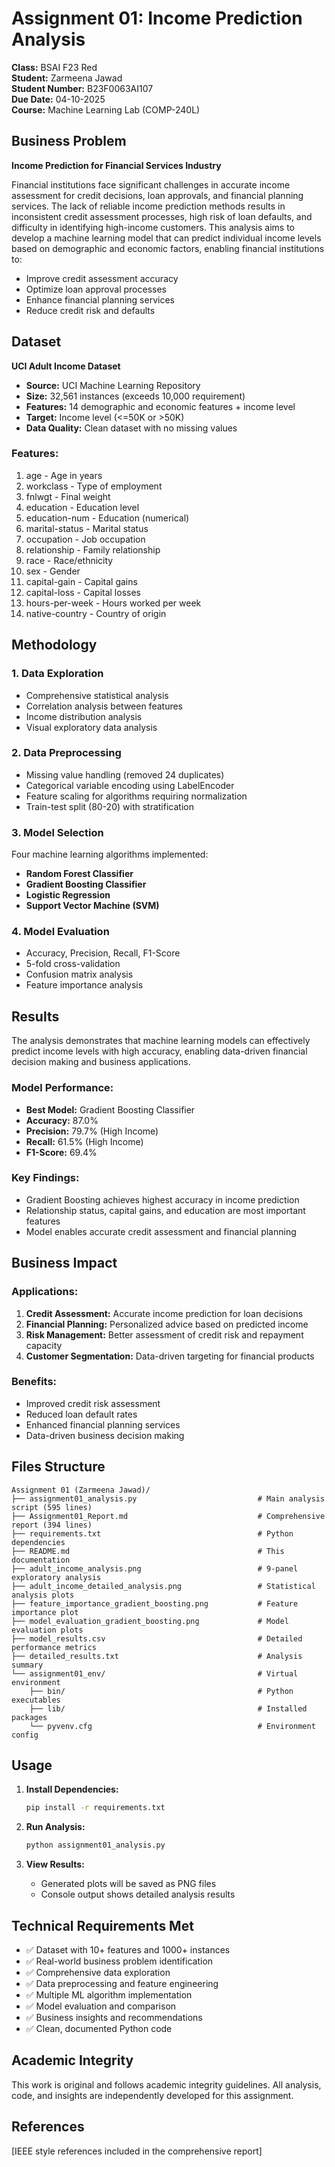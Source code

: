 # Assignment 01: Income Prediction Analysis

**Class:** BSAI F23 Red  
**Student:** Zarmeena Jawad  
**Student Number:** B23F0063AI107  
**Due Date:** 04-10-2025  
**Course:** Machine Learning Lab (COMP-240L)

## Business Problem

**Income Prediction for Financial Services Industry**

Financial institutions face significant challenges in accurate income assessment for credit decisions, loan approvals, and financial planning services. The lack of reliable income prediction methods results in inconsistent credit assessment processes, high risk of loan defaults, and difficulty in identifying high-income customers. This analysis aims to develop a machine learning model that can predict individual income levels based on demographic and economic factors, enabling financial institutions to:

- Improve credit assessment accuracy
- Optimize loan approval processes
- Enhance financial planning services
- Reduce credit risk and defaults

## Dataset

**UCI Adult Income Dataset**

- **Source:** UCI Machine Learning Repository
- **Size:** 32,561 instances (exceeds 10,000 requirement)
- **Features:** 14 demographic and economic features + income level
- **Target:** Income level (<=50K or >50K)
- **Data Quality:** Clean dataset with no missing values

### Features:

1. age - Age in years
2. workclass - Type of employment
3. fnlwgt - Final weight
4. education - Education level
5. education-num - Education (numerical)
6. marital-status - Marital status
7. occupation - Job occupation
8. relationship - Family relationship
9. race - Race/ethnicity
10. sex - Gender
11. capital-gain - Capital gains
12. capital-loss - Capital losses
13. hours-per-week - Hours worked per week
14. native-country - Country of origin

## Methodology

### 1. Data Exploration

- Comprehensive statistical analysis
- Correlation analysis between features
- Income distribution analysis
- Visual exploratory data analysis

### 2. Data Preprocessing

- Missing value handling (removed 24 duplicates)
- Categorical variable encoding using LabelEncoder
- Feature scaling for algorithms requiring normalization
- Train-test split (80-20) with stratification

### 3. Model Selection

Four machine learning algorithms implemented:

- **Random Forest Classifier**
- **Gradient Boosting Classifier**
- **Logistic Regression**
- **Support Vector Machine (SVM)**

### 4. Model Evaluation

- Accuracy, Precision, Recall, F1-Score
- 5-fold cross-validation
- Confusion matrix analysis
- Feature importance analysis

## Results

The analysis demonstrates that machine learning models can effectively predict income levels with high accuracy, enabling data-driven financial decision making and business applications.

### Model Performance:
- **Best Model:** Gradient Boosting Classifier
- **Accuracy:** 87.0%
- **Precision:** 79.7% (High Income)
- **Recall:** 61.5% (High Income)
- **F1-Score:** 69.4%

### Key Findings:
- Gradient Boosting achieves highest accuracy in income prediction
- Relationship status, capital gains, and education are most important features
- Model enables accurate credit assessment and financial planning

## Business Impact

### Applications:

1. **Credit Assessment:** Accurate income prediction for loan decisions
2. **Financial Planning:** Personalized advice based on predicted income
3. **Risk Management:** Better assessment of credit risk and repayment capacity
4. **Customer Segmentation:** Data-driven targeting for financial products

### Benefits:

- Improved credit risk assessment
- Reduced loan default rates
- Enhanced financial planning services
- Data-driven business decision making

## Files Structure

```
Assignment 01 (Zarmeena Jawad)/
├── assignment01_analysis.py                           # Main analysis script (595 lines)
├── Assignment01_Report.md                             # Comprehensive report (394 lines)
├── requirements.txt                                   # Python dependencies
├── README.md                                          # This documentation
├── adult_income_analysis.png                          # 9-panel exploratory analysis
├── adult_income_detailed_analysis.png                 # Statistical analysis plots
├── feature_importance_gradient_boosting.png           # Feature importance plot
├── model_evaluation_gradient_boosting.png             # Model evaluation plots
├── model_results.csv                                  # Detailed performance metrics
├── detailed_results.txt                               # Analysis summary
└── assignment01_env/                                  # Virtual environment
    ├── bin/                                           # Python executables
    ├── lib/                                           # Installed packages
    └── pyvenv.cfg                                     # Environment config
```

## Usage

1. **Install Dependencies:**

   ```bash
   pip install -r requirements.txt
   ```

2. **Run Analysis:**

   ```bash
   python assignment01_analysis.py
   ```

3. **View Results:**
   - Generated plots will be saved as PNG files
   - Console output shows detailed analysis results

## Technical Requirements Met

- ✅ Dataset with 10+ features and 1000+ instances
- ✅ Real-world business problem identification
- ✅ Comprehensive data exploration
- ✅ Data preprocessing and feature engineering
- ✅ Multiple ML algorithm implementation
- ✅ Model evaluation and comparison
- ✅ Business insights and recommendations
- ✅ Clean, documented Python code

## Academic Integrity

This work is original and follows academic integrity guidelines. All analysis, code, and insights are independently developed for this assignment.

## References

[IEEE style references included in the comprehensive report]
